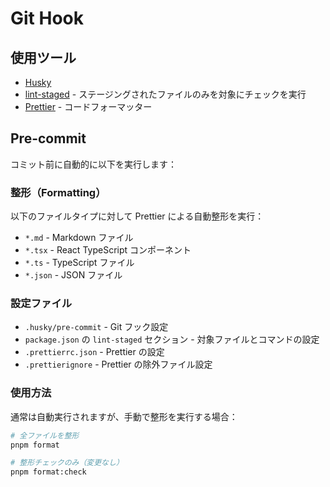 # Git Hook

## 使用ツール

- [Husky](../../design/tech-stack.md#husky)
- [lint-staged](https://github.com/lint-staged/lint-staged) - ステージングされたファイルのみを対象にチェックを実行
- [Prettier](https://prettier.io/) - コードフォーマッター

## Pre-commit

コミット前に自動的に以下を実行します：

### 整形（Formatting）

以下のファイルタイプに対して Prettier による自動整形を実行：

- `*.md` - Markdown ファイル
- `*.tsx` - React TypeScript コンポーネント
- `*.ts` - TypeScript ファイル
- `*.json` - JSON ファイル

### 設定ファイル

- `.husky/pre-commit` - Git フック設定
- `package.json` の `lint-staged` セクション - 対象ファイルとコマンドの設定
- `.prettierrc.json` - Prettier の設定
- `.prettierignore` - Prettier の除外ファイル設定

### 使用方法

通常は自動実行されますが、手動で整形を実行する場合：

```bash
# 全ファイルを整形
pnpm format

# 整形チェックのみ（変更なし）
pnpm format:check
```

